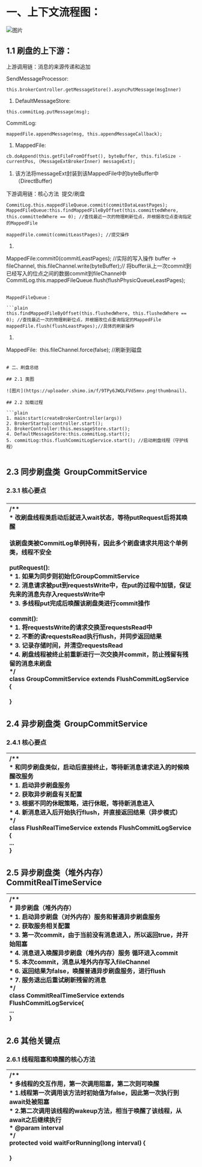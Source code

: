 # 一、上下文流程图：

![图片](https://uploader.shimo.im/f/Bq4NvdVUbRQRrcmI.png!thumbnail)

## 1.1 刷盘的上下游：

上游调用链：消息的来源传递和追加

SendMessageProcessor:

```plain
this.brokerController.getMessageStore().asyncPutMessage(msgInner)
```
1. DefaultMessageStore:

```plain
this.commitLog.putMessage(msg);
```
CommitLog:
```plain
mappedFile.appendMessage(msg, this.appendMessageCallback);
```
1. MappedFile:

```plain
cb.doAppend(this.getFileFromOffset(), byteBuffer, this.fileSize - currentPos, (MessageExtBrokerInner) messageExt);
```
1. 该方法将messageExt封装到该MappedFile中的byteBuffer中（DirectBuffer)

下游调用链：核心方法  提交/刷盘

```plain
CommitLog.this.mappedFileQueue.commit(commitDataLeastPages);
MappedFileQueue:this.findMappedFileByOffset(this.committedWhere, this.committedWhere == 0); //查找最近一次的物理刷新位点，并根据改位点查询指定的MappedFile
 
mappedFile.commit(commitLeastPages); //提交操作
```
1. ```plain
MappedFile:commit0(commitLeastPages); //实际的写入操作 buffer -> fileChannel,
this.fileChannel.write(byteBuffer);// 将buffer从上一次commit到已经写入的位点之间的数据commit到fileChannel中
 
CommitLog.this.mappedFileQueue.flush(flushPhysicQueueLeastPages);
```

MappedFileQueue：

```plain
this.findMappedFileByOffset(this.flushedWhere, this.flushedWhere == 0); //查找最近一次的物理刷新位点，并根据改位点查询指定的MappedFile
mappedFile.flush(flushLeastPages);//具体的刷新操作
```
1. ```plain
MappedFile:  this.fileChannel.force(false); //刷新到磁盘
```

# 二、刷盘总结

## 2.1 类图

![图片](https://uploader.shimo.im/f/9TPy6JWQLFVd5mnv.png!thumbnail)、

## 2.2 加载过程

```plain
1. main:start(createBrokerController(args))  
2. BrokerStartup:controller.start();
3. BrokerController:this.messageStore.start();
4. DefaultMessageStore:this.commitLog.start();
5. commitLog:this.flushCommitLogService.start(); //启动刷盘线程（守护线程）
 
```
## 2.3 同步刷盘类  GroupCommitService

### 2.3.1 核心要点

### 

|/**<br>* 改刷盘线程类启动后就进入wait状态，等待putRequest后将其唤醒<br>*<br>* 该刷盘类被CommitLog单例持有，因此多个刷盘请求共用这个单例类，线程不安全<br>*<br>* putRequest():<br>* 1. 如果为同步则初始化GroupCommitService<br>* 2. 消息请求被put到requestsWrite中，在put的过程中加锁，保证先来的消息先存入requestsWrite中<br>* 3. 多线程put完成后唤醒该刷盘类进行commit操作<br>*<br>* commit():<br>* 1. 将requestsWrite的请求交换至requestsRead中<br>* 2. 不断的读requestsRead执行flush，并同步返回结果<br>* 3. 记录存储时间，并清空requestsRead<br>* 4. 刷盘线程被终止前重新进行一次交换并commit，防止残留有残留的消息未刷盘<br>*/<br>class GroupCommitService extends FlushCommitLogService {<br><br>}|
|:----|

## 2.4 异步刷盘类  GroupCommitService

### 2.4.1 核心要点


|/**<br>* 和同步刷盘类似，启动后直接终止，等待新消息请求进入的时候唤醒改服务<br>* 1. 启动异步刷盘服务<br>* 2. 获取异步刷盘有关配置<br>* 3. 根据不同的休眠策略，进行休眠，等待新消息进入<br>* 4. 新消息进入后开始执行flush，并直接返回结果（异步模式）<br>*/<br>class FlushRealTimeService extends FlushCommitLogService {<br>...<br>}|
|:----|
## 2.5 异步刷盘类（堆外内存）CommitRealTimeService

|/**<br>* 异步刷盘（堆外内存）<br>* 1. 启动异步刷盘（对外内存）服务和普通异步刷盘服务<br>* 2. 获取服务相关配置<br>* 3. 第一次commit，由于当前没有消息进入，所以返回true，并开始阻塞<br>* 4. 消息进入唤醒异步刷盘（堆外内存）服务 循环进入commit<br>* 5. 本次commit，消息从堆外内存写入fileChannel<br>* 6. 返回结果为false，唤醒普通异步刷盘服务，进行flush<br>* 7. 服务退出后重试刷新残留的消息<br>*/<br>class CommitRealTimeService extends FlushCommitLogService{<br>...<br>}|
|:----|

## 2.6 其他关键点

### 2.6.1 线程阻塞和唤醒的核心方法


|/**<br>* 多线程的交互作用，第一次调用阻塞，第二次则可唤醒<br>* 1.线程第一次调用该方法时初始值为false，因此第一次执行到await处被阻塞<br>* 2.第二次调用该线程的wakeup方法，相当于唤醒了该线程，从await之后继续执行<br>* @param interval<br>*/<br>protected void waitForRunning(long interval) {<br><br>}|
|:----|


